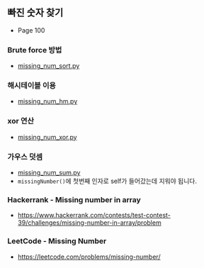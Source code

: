 ## 빠진 숫자 찾기
- Page 100
### Brute force 방법
- [missing_num_sort.py](missing_num_sort.py)
### 해시테이블 이용
- [missing_num_hm.py](missing_num_hm.py)
### xor 연산
- [missing_num_xor.py](missing_num_xor.py)
### 가우스 덧셈
- [missing_num_sum.py](missing_num_sum.py)
- ```missingNumber()```에 첫번째 인자로 self가 들어갔는데 지워야 됩니다.

### Hackerrank - Missing number in array
- https://www.hackerrank.com/contests/test-contest-39/challenges/missing-number-in-array/problem
### LeetCode - Missing Number
- https://leetcode.com/problems/missing-number/
